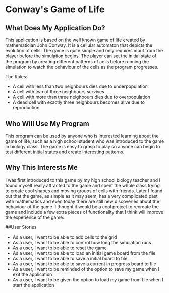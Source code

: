 # Conway's Game of Life

## What Does My Application Do?
This application is based on the well known game of life created by mathematician John Conway. 
It is a cellular automaton that depicts the evolution of cells. The game is quite simple and only
requires input from the player before the simulation begins. The player can set the initial state
of the program by creating different patterns of cells before running the simulation to watch the
behaviour of the cells as the program progresses.

The Rules:
- A cell with less than two neighbours dies due to underpopulation
- A cell with two of three neighbours survives
- A cell with more than three neighbours dies due to overpopulation
- A dead cell with exactly three neighbours becomes alive due to reproduction

## Who Will Use My Program

This program can be used by anyone who is interested 
learning about the game of life, such as a high school student
who was introduced to the game in biology class. The game is easy to grasp 
to play so anyone can begin to test different initial states and create interesting 
patterns.
## Why This Interests Me
I was first introduced to this game by my high school
biology teacher and I found myself really attracted to the
game and spent the whole class trying to create cool shapes and 
moving groups of cells with friends. Later I found out that the 
game, as simple as it may seem, has a very complicated past with mathematics and even today there are still
new discoveries about the behaviour of the game. I thought it would be a cool project 
to recreate the game and include a few extra pieces of 
functionality that I think will improve the experience of
the game.

##User Stories

- As a user, I want to be able to add cells to the grid
- As a user, I want to be able to control how long the simulation runs
- As a user, I want to be able to reset the game
- As a user, I want to be able to load an initial game board from the file
- As a user, I want to be able to save a initial board to file
- As a user, I want to be able to save a current in progress board to file
- As a user, I want to be reminded of the option to save my game when I exit the application
- As a user, I want to be given the option to load my game from file when I start the application
